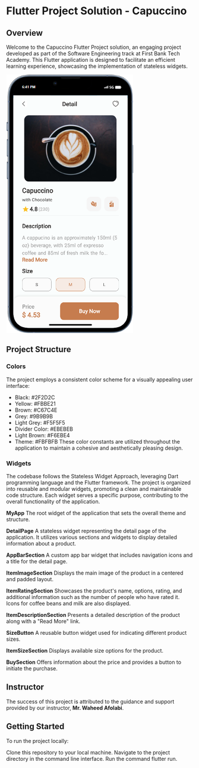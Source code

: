 # Flutter Project Solution - Capuccino

## Overview

Welcome to the Capuccino Flutter Project solution, an engaging project developed as part of the Software Engineering track at First Bank Tech Academy. This Flutter application is designed to facilitate an efficient learning experience, showcasing the implementation of stateless widgets.

![Screenshot of Capuccino detail page](assets/images/solution-image.png)

## Project Structure

### Colors

The project employs a consistent color scheme for a visually appealing user interface:

- Black: #2F2D2C
- Yellow: #FBBE21
- Brown: #C67C4E
- Grey: #9B9B9B
- Light Grey: #F5F5F5
- Divider Color: #EBEBEB
- Light Brown: #F6EBE4
- Theme: #FBFBFB
These color constants are utilized throughout the application to maintain a cohesive and aesthetically pleasing design.

### Widgets
The codebase follows the Stateless Widget Approach, leveraging Dart programming language and the Flutter framework. The project is organized into reusable and modular widgets, promoting a clean and maintainable code structure. Each widget serves a specific purpose, contributing to the overall functionality of the application.

**MyApp**
The root widget of the application that sets the overall theme and structure.

**DetailPage**
A stateless widget representing the detail page of the application. It utilizes various sections and widgets to display detailed information about a product.

**AppBarSection**
A custom app bar widget that includes navigation icons and a title for the detail page.

**ItemImageSection**
Displays the main image of the product in a centered and padded layout.

**ItemRatingSection**
Showcases the product's name, options, rating, and additional information such as the number of people who have rated it. Icons for coffee beans and milk are also displayed.

**ItemDescriptionSection**
Presents a detailed description of the product along with a "Read More" link.

**SizeButton**
A reusable button widget used for indicating different product sizes.

**ItemSizeSection**
Displays available size options for the product.

**BuySection**
Offers information about the price and provides a button to initiate the purchase.

## Instructor
The success of this project is attributed to the guidance and support provided by our instructor, **Mr. Waheed Afolabi**.

## Getting Started
To run the project locally:

Clone this repository to your local machine.
Navigate to the project directory in the command line interface.
Run the command flutter run.
